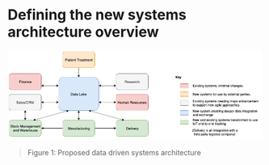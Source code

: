 <!-- SPDX-License-Identifier: CC-BY-4.0 -->
<!-- Copyright Contributors to the ODPi Data Governance project. -->

# Defining the new systems architecture overview

![Figure 1](data-driven-systems-architecture.png)
> Figure 1: Proposed data driven systems architecture
